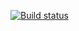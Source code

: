 [![Build status](https://ci.appveyor.com/api/projects/status/0tx0u0aqle4owsgs?svg=true)](https://ci.appveyor.com/project/DaryaLukyan0va/homecarddelivery)